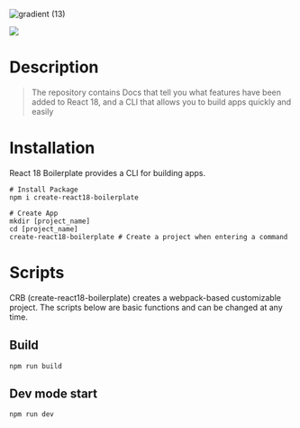 ![gradient (13)](https://user-images.githubusercontent.com/48292190/161219484-1b1ef1c7-0933-4a9d-8e98-64d759f2ba15.png)

![](https://media2.giphy.com/media/G0fSY3gyRigBfHSVi3/giphy.gif?cid=790b7611a47f207f8a29e4d7ae9365438a50c88a0c26db88&rid=giphy.gif&ct=g)

# Description

> The repository contains Docs that tell you what features have been added to React 18, and a CLI that allows you to build apps quickly and easily

# Installation

React 18 Boilerplate provides a CLI for building apps.

```shell
# Install Package
npm i create-react18-boilerplate
```

```shell
# Create App
mkdir [project_name]
cd [project_name]
create-react18-boilerplate # Create a project when entering a command
```

# Scripts

CRB (create-react18-boilerplate) creates a webpack-based customizable project. The scripts below are basic functions and can be changed at any time.

## Build

```shell
npm run build
```

## Dev mode start

```shell
npm run dev
```
